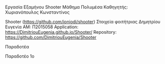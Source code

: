 Εργασία Εξαμήνου Shooter 
Μάθημα Πολυμέσα
Καθηγητής: Χωριανόπουλος Κωνσταντίνος

Shooter (https://github.com/ioniodi/shooter)
Στοιχεία φοιτήτριας 
Δημητρίου Ευγενία 
ΑΜ: Π2015058
Application: https://DimitriouEugenia.github.io/Shooter/
Repository: https://github.com/DimitriouEugenia/Shooter

Παραδοτέα

Παραδοτέο 1ο
 

